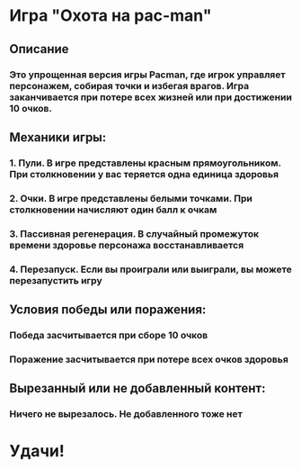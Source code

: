 # Игра "Охота на pac-man"
## Описание
### Это упрощенная версия игры Pacman, где игрок управляет персонажем, собирая точки и избегая врагов. Игра заканчивается при потере всех жизней или при достижении 10 очков.
## Механики игры:
### 1. Пули. В игре представлены красным прямоугольником. При столкновении у вас теряется одна единица здоровья
### 2. Очки. В игре представлены белыми точками. При столкновении начисляют один балл к очкам
### 3. Пассивная регенерация. В случайный промежуток времени здоровье персонажа восстанавливается
### 4. Перезапуск. Если вы проиграли или выиграли, вы можете перезапустить игру
## Условия победы или поражения:
### Победа засчитывается при сборе 10 очков
### Поражение засчитывается при потере всех очков здоровья
## Вырезанный или не добавленный контент:
### Ничего не вырезалось. Не добавленного тоже нет
# Удачи!
